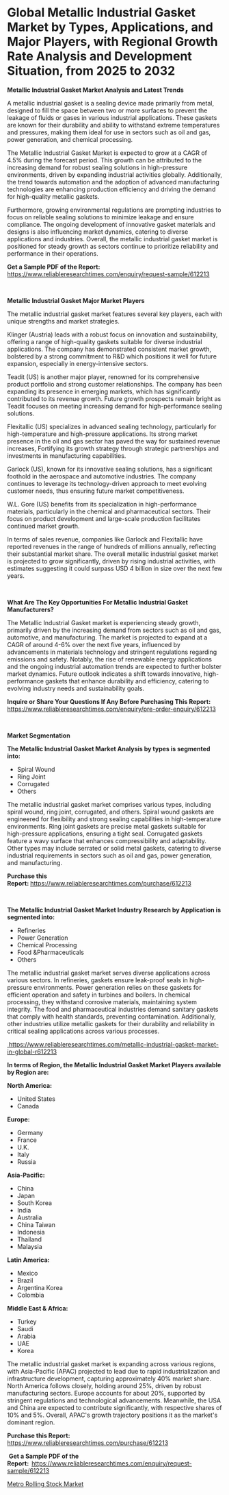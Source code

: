 <p><h1>Global Metallic Industrial Gasket Market by Types, Applications, and Major Players, with Regional Growth Rate Analysis and Development Situation, from 2025 to 2032</h1></p><p><strong>Metallic Industrial Gasket Market Analysis and Latest Trends</strong></p>
<p><p>A metallic industrial gasket is a sealing device made primarily from metal, designed to fill the space between two or more surfaces to prevent the leakage of fluids or gases in various industrial applications. These gaskets are known for their durability and ability to withstand extreme temperatures and pressures, making them ideal for use in sectors such as oil and gas, power generation, and chemical processing.</p><p>The Metallic Industrial Gasket Market is expected to grow at a CAGR of 4.5% during the forecast period. This growth can be attributed to the increasing demand for robust sealing solutions in high-pressure environments, driven by expanding industrial activities globally. Additionally, the trend towards automation and the adoption of advanced manufacturing technologies are enhancing production efficiency and driving the demand for high-quality metallic gaskets.</p><p>Furthermore, growing environmental regulations are prompting industries to focus on reliable sealing solutions to minimize leakage and ensure compliance. The ongoing development of innovative gasket materials and designs is also influencing market dynamics, catering to diverse applications and industries. Overall, the metallic industrial gasket market is positioned for steady growth as sectors continue to prioritize reliability and performance in their operations.</p></p>
<p><strong>Get a Sample PDF of the Report:&nbsp;</strong> <a href="https://www.reliableresearchtimes.com/enquiry/request-sample/612213?utm_campaign=3059&utm_medium=2&utm_source=Github&utm_content=ia&utm_term=23032025&utm_id=metallic-industrial-gasket">https://www.reliableresearchtimes.com/enquiry/request-sample/612213</a></p>
<p>&nbsp;</p>
<p><strong>Metallic Industrial Gasket Major Market Players</strong></p>
<p><p>The metallic industrial gasket market features several key players, each with unique strengths and market strategies. </p><p>Klinger (Austria) leads with a robust focus on innovation and sustainability, offering a range of high-quality gaskets suitable for diverse industrial applications. The company has demonstrated consistent market growth, bolstered by a strong commitment to R&D which positions it well for future expansion, especially in energy-intensive sectors.</p><p>Teadit (US) is another major player, renowned for its comprehensive product portfolio and strong customer relationships. The company has been expanding its presence in emerging markets, which has significantly contributed to its revenue growth. Future growth prospects remain bright as Teadit focuses on meeting increasing demand for high-performance sealing solutions.</p><p>Flexitallic (US) specializes in advanced sealing technology, particularly for high-temperature and high-pressure applications. Its strong market presence in the oil and gas sector has paved the way for sustained revenue increases, Fortifying its growth strategy through strategic partnerships and investments in manufacturing capabilities.</p><p>Garlock (US), known for its innovative sealing solutions, has a significant foothold in the aerospace and automotive industries. The company continues to leverage its technology-driven approach to meet evolving customer needs, thus ensuring future market competitiveness.</p><p>W.L. Gore (US) benefits from its specialization in high-performance materials, particularly in the chemical and pharmaceutical sectors. Their focus on product development and large-scale production facilitates continued market growth.</p><p>In terms of sales revenue, companies like Garlock and Flexitallic have reported revenues in the range of hundreds of millions annually, reflecting their substantial market share. The overall metallic industrial gasket market is projected to grow significantly, driven by rising industrial activities, with estimates suggesting it could surpass USD 4 billion in size over the next few years.</p></p>
<p>&nbsp;</p>
<p><strong>What Are The Key Opportunities For Metallic Industrial Gasket Manufacturers?</strong></p>
<p><p>The Metallic Industrial Gasket market is experiencing steady growth, primarily driven by the increasing demand from sectors such as oil and gas, automotive, and manufacturing. The market is projected to expand at a CAGR of around 4-6% over the next five years, influenced by advancements in materials technology and stringent regulations regarding emissions and safety. Notably, the rise of renewable energy applications and the ongoing industrial automation trends are expected to further bolster market dynamics. Future outlook indicates a shift towards innovative, high-performance gaskets that enhance durability and efficiency, catering to evolving industry needs and sustainability goals.</p></p>
<p><strong>Inquire or Share Your Questions If Any Before Purchasing This Report:</strong> <a href="https://www.reliableresearchtimes.com/enquiry/pre-order-enquiry/612213?utm_campaign=3059&utm_medium=2&utm_source=Github&utm_content=ia&utm_term=23032025&utm_id=metallic-industrial-gasket">https://www.reliableresearchtimes.com/enquiry/pre-order-enquiry/612213</a></p>
<p>&nbsp;</p>
<p><strong>Market Segmentation</strong></p>
<p><strong>The Metallic Industrial Gasket Market Analysis by types is segmented into:</strong></p>
<p><ul><li>Spiral Wound</li><li>Ring Joint</li><li>Corrugated</li><li>Others</li></ul></p>
<p><p>The metallic industrial gasket market comprises various types, including spiral wound, ring joint, corrugated, and others. Spiral wound gaskets are engineered for flexibility and strong sealing capabilities in high-temperature environments. Ring joint gaskets are precise metal gaskets suitable for high-pressure applications, ensuring a tight seal. Corrugated gaskets feature a wavy surface that enhances compressibility and adaptability. Other types may include serrated or solid metal gaskets, catering to diverse industrial requirements in sectors such as oil and gas, power generation, and manufacturing.</p></p>
<p><strong>Purchase this Report:&nbsp;</strong><a href="https://www.reliableresearchtimes.com/purchase/612213?utm_campaign=3059&utm_medium=2&utm_source=Github&utm_content=ia&utm_term=23032025&utm_id=metallic-industrial-gasket">https://www.reliableresearchtimes.com/purchase/612213</a></p>
<p>&nbsp;</p>
<p><strong>The Metallic Industrial Gasket Market Industry Research by Application is segmented into:</strong></p>
<p><ul><li>Refineries</li><li>Power Generation</li><li>Chemical Processing</li><li>Food &Pharmaceuticals</li><li>Others</li></ul></p>
<p><p>The metallic industrial gasket market serves diverse applications across various sectors. In refineries, gaskets ensure leak-proof seals in high-pressure environments. Power generation relies on these gaskets for efficient operation and safety in turbines and boilers. In chemical processing, they withstand corrosive materials, maintaining system integrity. The food and pharmaceutical industries demand sanitary gaskets that comply with health standards, preventing contamination. Additionally, other industries utilize metallic gaskets for their durability and reliability in critical sealing applications across various processes.</p></p>
<p><a href="https://www.reliableresearchtimes.com/metallic-industrial-gasket-market-in-global-r612213?utm_campaign=3059&utm_medium=2&utm_source=Github&utm_content=ia&utm_term=23032025&utm_id=metallic-industrial-gasket">&nbsp;https://www.reliableresearchtimes.com/metallic-industrial-gasket-market-in-global-r612213</a></p>
<p><strong>In terms of Region, the Metallic Industrial Gasket Market Players available by Region are:</strong></p>
<p>
    <p> <strong> North America: </strong>
        <ul>
            <li>United States</li>
            <li>Canada</li>
        </ul>
        </p> 
    <p> <strong> Europe: </strong>
        <ul>
            <li>Germany</li>
            <li>France</li>
            <li>U.K.</li>
            <li>Italy</li>
            <li>Russia</li>
        </ul>
        </p> 
    <p> <strong> Asia-Pacific: </strong>
        <ul>
            <li>China</li>
            <li>Japan</li>
            <li>South Korea</li>
            <li>India</li>
            <li>Australia</li>
            <li>China Taiwan</li>
            <li>Indonesia</li>
            <li>Thailand</li>
            <li>Malaysia</li>
        </ul>
        </p> 
    <p> <strong> Latin America: </strong>
        <ul>
            <li>Mexico</li>
            <li>Brazil</li>
            <li>Argentina Korea</li>
            <li>Colombia</li>
        </ul>
        </p> 
    <p> <strong> Middle East & Africa: </strong>
        <ul>
            <li>Turkey</li>
            <li>Saudi</li>
            <li>Arabia</li>
            <li>UAE</li>
            <li>Korea</li>
        </ul>
    </p>
    </p>
<p><p>The metallic industrial gasket market is expanding across various regions, with Asia-Pacific (APAC) projected to lead due to rapid industrialization and infrastructure development, capturing approximately 40% market share. North America follows closely, holding around 25%, driven by robust manufacturing sectors. Europe accounts for about 20%, supported by stringent regulations and technological advancements. Meanwhile, the USA and China are expected to contribute significantly, with respective shares of 10% and 5%. Overall, APAC's growth trajectory positions it as the market's dominant region.</p></p>
<p><strong>Purchase this Report: </strong><a href="https://www.reliableresearchtimes.com/purchase/612213?utm_campaign=3059&utm_medium=2&utm_source=Github&utm_content=ia&utm_term=23032025&utm_id=metallic-industrial-gasket">https://www.reliableresearchtimes.com/purchase/612213</a></p>
<p>&nbsp;<strong>Get a Sample PDF of the Report:&nbsp;&nbsp;</strong><a href="https://www.reliableresearchtimes.com/enquiry/request-sample/612213?utm_campaign=3059&utm_medium=2&utm_source=Github&utm_content=ia&utm_term=23032025&utm_id=metallic-industrial-gasket">https://www.reliableresearchtimes.com/enquiry/request-sample/612213</a></p>
<p><strong></strong></p>
<p><p><a href="https://github.com/shadnfamoza/Market-Research-Report-List-1/blob/main/metro-rolling-stock-market.md?utm_campaign=3059&utm_medium=2&utm_source=Github&utm_content=ia&utm_term=23032025&utm_id=metallic-industrial-gasket">Metro Rolling Stock Market</a></p></p>